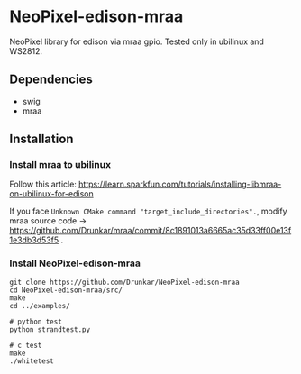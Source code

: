 # NeoPixel-edison-mraa

NeoPixel library for edison via mraa gpio.
Tested only in ubilinux and WS2812.

## Dependencies

* swig
* mraa

## Installation

### Install mraa to ubilinux

Follow this article: https://learn.sparkfun.com/tutorials/installing-libmraa-on-ubilinux-for-edison

If you face ``Unknown CMake command "target_include_directories".``, modify mraa source code -> https://github.com/Drunkar/mraa/commit/8c1891013a6665ac35d33ff00e13f1e3db3d53f5 .

### Install NeoPixel-edison-mraa

```
git clone https://github.com/Drunkar/NeoPixel-edison-mraa
cd NeoPixel-edison-mraa/src/
make
cd ../examples/

# python test
python strandtest.py

# c test
make
./whitetest
```